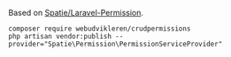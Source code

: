 
Based on [Spatie/Laravel-Permission](https://spatie.be/docs/laravel-permission/v6/introduction).

```
composer require webudvikleren/crudpermissions
php artisan vendor:publish --provider="Spatie\Permission\PermissionServiceProvider"
```